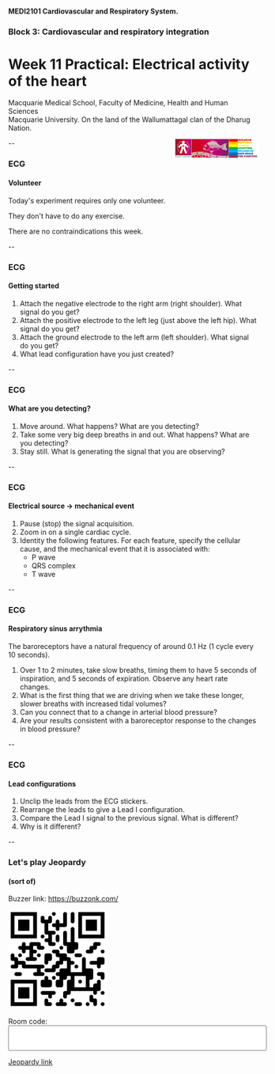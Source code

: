 <!-- .slide: data-auto-animate-restart id="MEDI2101Wk11prac"-->
#### MEDI2101 Cardiovascular and Respiratory System.
### Block 3: Cardiovascular and respiratory integration
# Week 11 Practical: Electrical activity of the heart
<!-- ##### Dr Mark Butlin (PhD, BE, SFHEA) (he/him) -->

Macquarie Medical School, Faculty of Medicine, Health and Human Sciences<br>Macquarie University. On the land of the Wallumattagal clan of the Dharug Nation.

<a href="https://students.mq.edu.au/support"><img src="images/mq_support.png" alt="Student wellbeing logo. Wallumattagal peoples at Macquarie. LGBTQI+ Safe Space for Everyone" align="right" width=33%></a>

--
### ECG
#### Volunteer

Today's experiment requires only one volunteer.

They don't have to do any exercise.

There are no contraindications this week.

--
### ECG
#### Getting started

1. Attach the negative electrode to the right arm (right shoulder). What signal do you get?
2. Attach the positive electrode to the left leg (just above the left hip). What signal do you get?
3. Attach the ground electrode to the left arm (left shoulder). What signal do you get?
4. What lead configuration have you just created?

--

### ECG
#### What are you detecting?

1. Move around. What happens? What are you detecting?
2. Take some very big deep breaths in and out. What happens? What are you detecting?
3. Stay still. What is generating the signal that you are observing?

-- 
### ECG 
#### Electrical source $\longrightarrow$ mechanical event

1. Pause (stop) the signal acquisition.
2. Zoom in on a single cardiac cycle.
3. Identity the following features. For each feature, specify the cellular cause, and the mechanical event that it is associated with:
   - P wave
   - QRS complex
   - T wave

--
### ECG
#### Respiratory sinus arrythmia

The baroreceptors have a natural frequency of around 0.1 Hz (1 cycle every 10 seconds).

1. Over 1 to 2 minutes, take slow breaths, timing them to have 5 seconds of inspiration, and 5 seconds of expiration. Observe any heart rate changes.
2. What is the first thing that we are driving when we take these longer, slower breaths with increased tidal volumes?
3. Can you connect that to a change in arterial blood pressure?
4. Are your results consistent with a baroreceptor response to the changes in blood pressure?

--
### ECG
#### Lead configurations

1. Unclip the leads from the ECG stickers.
2. Rearrange the leads to give a Lead I configuration.
3. Compare the Lead I signal to the previous signal. What is different?
4. Why is it different?

--

### Let's play Jeopardy
#### (sort of)

<p>Buzzer link: <a href="https://buzzonk.com/">https://buzzonk.com/</a></p>

<img src="images/qr_buzzonk.png" width="200px">

<label for="fname">Room code:</label>
<input style="font-size: 30pt;" type="text" id="roomcode" name="roomcode">

<p><a href="https://jeopardylabs.com/play/medi2101-week-11-practical">Jeopardy link</a></p>